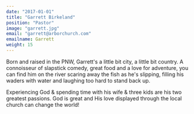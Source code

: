 ```yaml
---
date: "2017-01-01"
title: "Garrett Birkeland"
position: "Pastor"
image: "garrett.jpg"
email: "garrett@arborchurch.com"
emailname: Garrett
weight: 15
---
```


Born and raised in the PNW, Garrett's a little bit city, a little bit country. A connoisseur of slapstick comedy, great food and a love for adventure, you can find him on the river scaring away the fish as he's slipping, filling his waders with water and laughing too hard to stand back up. 

Experiencing God & spending time with his wife & three kids are his two greatest passions. God is great and His love displayed through the local church can change the world!

